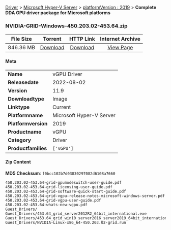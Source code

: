 
[Driver](/README.md)  >  [Microsoft Hyper-V Server](/index/Driver/Microsoft_Hyper-V_Server.md)  >  [platformVersion : 2019](/index/Driver/Microsoft_Hyper-V_Server/2019.md)  >  **Complete DDA GPU driver package for Microsoft platforms**


### NVIDIA-GRID-Windows-450.203.02-453.64.zip

| **File Size** | **Torrent**  | **HTTP Link** | **Internet Archive** |
|:-------------:|:------------:|:-------------:|:--------------------:|
| 846.36 MB |  [Download](https://archive.org/download/nvgpu_NVIDIA-GRID-Windows-450.203.02-453.64.zip_0mwu73gr/nvgpu_NVIDIA-GRID-Windows-450.203.02-453.64.zip_0mwu73gr_archive.torrent)       | [Download](https://archive.org/compress/nvgpu_NVIDIA-GRID-Windows-450.203.02-453.64.zip_0mwu73gr) | [View Page](https://archive.org/details/nvgpu_NVIDIA-GRID-Windows-450.203.02-453.64.zip_0mwu73gr)       |

#### Meta

<table>
<tr><td><strong>Name</strong></td><td>vGPU Driver</td></tr>
<tr><td><strong>Releasedate</strong></td><td>2022-08-02</td></tr>
<tr><td><strong>Version</strong></td><td>11.9</td></tr>
<tr><td><strong>Downloadtype</strong></td><td>Image</td></tr>
<tr><td><strong>Linktype</strong></td><td>Current</td></tr>
<tr><td><strong>Platformname</strong></td><td>Microsoft Hyper-V Server</td></tr>
<tr><td><strong>Platformversion</strong></td><td>2019</td></tr>
<tr><td><strong>Productname</strong></td><td>vGPU</td></tr>
<tr><td><strong>Category</strong></td><td>Driver</td></tr>
<tr><td><strong>Productfamilies</strong></td><td><code>['vGPU']</code></td></tr>
</table>

#### Zip Content

**MD5 Checksum**: `f0bcc102b7d03830297082d6108a7660`

```text
450.203.02-453.64-grid-gpumodeswitch-user-guide.pdf
450.203.02-453.64-grid-licensing-user-guide.pdf
450.203.02-453.64-grid-software-quick-start-guide.pdf
450.203.02-453.64-grid-vgpu-release-notes-microsoft-windows-server.pdf
450.203.02-453.64-grid-vgpu-user-guide.pdf
450.203.02-453.64-whats-new-vgpu.pdf
Guest_Drivers/
Guest_Drivers/453.64_grid_server2012R2_64bit_international.exe
Guest_Drivers/453.64_grid_win10_server2016_server2019_64bit_international.exe
Guest_Drivers/NVIDIA-Linux-x86_64-450.203.02-grid.run
```